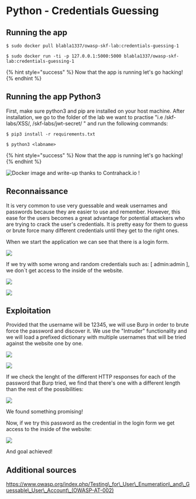 # Python - Credentials Guessing

## Running the app

```
$ sudo docker pull blabla1337/owasp-skf-lab:credentials-guessing-1
```

```
$ sudo docker run -ti -p 127.0.0.1:5000:5000 blabla1337/owasp-skf-lab:credentials-guessing-1
```

{% hint style="success" %}
Now that the app is running let's go hacking!
{% endhint %}

## Running the app Python3

First, make sure python3 and pip are installed on your host machine. After installation, we go to the folder of the lab we want to practise "i.e /skf-labs/XSS/, /skf-labs/jwt-secret/ " and run the following commands:

```
$ pip3 install -r requirements.txt
```

```
$ python3 <labname>
```

{% hint style="success" %}
Now that the app is running let's go hacking!
{% endhint %}

![Docker image and write-up thanks to Contrahack.io !](<../../.gitbook/assets/ing\_primary\_logo (2).png>)

## Reconnaissance

It is very common to use very guessable and weak usernames and passwords because they are easier to use and remember. However, this ease for the users becomes a great advantage for potential attackers who are trying to crack the user's credentials. It is pretty easy for them to guess or brute force many different credentials until they get to the right ones.

When we start the application we can see that there is a login form.

![](../../.gitbook/assets/cred-guessing-10.png)

If we try with some wrong and random credentials such as: \[ admin:admin ], we don\`t get access to the inside of the website.

![](../../.gitbook/assets/cred-guessing-11.png)

![](../../.gitbook/assets/cred-guessing-12.png)

## Exploitation

Provided that the username will be 12345, we will use Burp in order to brute force the password and discover it. We use the "Intruder" functionality and we will load a prefixed dictionary with multiple usernames that will be tried against the website one by one.

![](../../.gitbook/assets/cred-guessing-14.png)

![](../../.gitbook/assets/cred-guessing-15.png)

If we check the lenght of the different HTTP responses for each of the password that Burp tried, we find that there's one with a different length than the rest of the possibilities:

![](../../.gitbook/assets/cred-guessing-16.png)

We found something promising!

Now, if we try this password as the credential in the login form we get access to the inside of the website:

![](../../.gitbook/assets/cred-guessing-17.png)

And goal achieved!

## Additional sources

https://www.owasp.org/index.php/Testing\_for\_User\_Enumeration\_and\_Guessable\_User\_Account\_(OWASP-AT-002)
